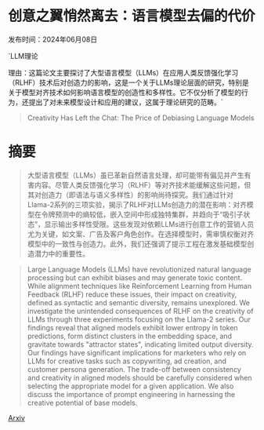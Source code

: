 # 创意之翼悄然离去：语言模型去偏的代价

发布时间：2024年06月08日

`LLM理论

理由：这篇论文主要探讨了大型语言模型（LLMs）在应用人类反馈强化学习（RLHF）技术后对创造力的影响，这是一个关于LLMs理论层面的研究，特别是关于模型对齐技术如何影响语言模型的创造性和多样性。它不仅分析了模型的行为，还提出了对未来模型设计和应用的建议，这属于理论研究的范畴。`

> Creativity Has Left the Chat: The Price of Debiasing Language Models

# 摘要

> 大型语言模型（LLMs）虽已革新自然语言处理，却可能带有偏见并产生有害内容。尽管人类反馈强化学习（RLHF）等对齐技术能缓解这些问题，但其对创造力（即语法与语义多样性）的影响尚待探究。我们通过针对Llama-2系列的三项实验，揭示了RLHF对LLMs创造力的潜在影响：对齐模型在令牌预测中的熵较低，嵌入空间中形成独特集群，并趋向于“吸引子状态”，显示输出多样性受限。这些发现对依赖LLMs进行创意工作的营销人员尤为关键，如文案、广告及客户角色创作。在选择模型时，需审慎权衡对齐模型中的一致性与创造力。此外，我们还强调了提示工程在激发基础模型创造潜力中的重要性。

> Large Language Models (LLMs) have revolutionized natural language processing but can exhibit biases and may generate toxic content. While alignment techniques like Reinforcement Learning from Human Feedback (RLHF) reduce these issues, their impact on creativity, defined as syntactic and semantic diversity, remains unexplored. We investigate the unintended consequences of RLHF on the creativity of LLMs through three experiments focusing on the Llama-2 series. Our findings reveal that aligned models exhibit lower entropy in token predictions, form distinct clusters in the embedding space, and gravitate towards "attractor states", indicating limited output diversity. Our findings have significant implications for marketers who rely on LLMs for creative tasks such as copywriting, ad creation, and customer persona generation. The trade-off between consistency and creativity in aligned models should be carefully considered when selecting the appropriate model for a given application. We also discuss the importance of prompt engineering in harnessing the creative potential of base models.

[Arxiv](https://arxiv.org/abs/2406.05587)